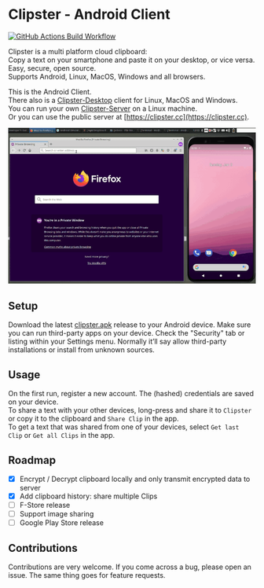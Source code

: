 # Clipster - Android Client

[![GitHub Actions Build Workflow](https://github.com/mc51/Clipster-Android/workflows/Build/badge.svg)](https://github.com/mc51/Clipster-Android/actions)

Clipster is a multi platform cloud clipboard:  
Copy a text on your smartphone and paste it on your desktop, or vice versa.  
Easy, secure, open source.  
Supports Android, Linux, MacOS, Windows and all browsers.  
  
This is the Android Client.  
There also is a [Clipster-Desktop](https://github.com/mc51/Clipster-Desktop) client for Linux, MacOS and Windows.  
You can run your own [Clipster-Server](https://github.com/mc51/Clipster-Server) on a Linux machine.  
Or you can use the public server at [https://clipster.cc](https://clipster.cc).  
  
![Clipster demo](resources/demo_01.gif)  

## Setup

Download the latest [clipster.apk](https://github.com/mc51/Clipster-Android/releases/latest/download/clipster.apk) release to your Android device. Make sure you can run third-party apps on your device. Check the "Security" tab or listing within your Settings menu. Normally it’ll say allow third-party installations or install from unknown sources.  

## Usage

On the first run, register a new account. The (hashed) credentials are saved on your device.  
To share a text with your other devices, long-press and share it to `Clipster` or copy it to the clipboard and `Share Clip` in the app.    
To get a text that was shared from one of your devices, select `Get last Clip` or `Get all Clips` in the app.  

## Roadmap

- [x] Encrypt / Decrypt clipboard locally and only transmit encrypted data to server
- [x] Add clipboard history: share multiple Clips
- [ ] F-Store release
- [ ] Support image sharing
- [ ] Google Play Store release
  
## Contributions

Contributions are very welcome. If you come across a bug, please open an issue. The same thing goes for feature requests.

